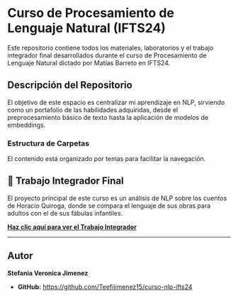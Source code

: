 # Curso de Procesamiento de Lenguaje Natural (IFTS24)

Este repositorio contiene todos los materiales, laboratorios y el trabajo integrador final desarrollados durante el curso de Procesamiento de Lenguaje Natural dictado por Matías Barreto en IFTS24.

## Descripción del Repositorio

El objetivo de este espacio es centralizar mi aprendizaje en NLP, sirviendo como un portafolio de las habilidades adquiridas, desde el preprocesamiento básico de texto hasta la aplicación de modelos de embeddings.

### Estructura de Carpetas

El contenido está organizado por temas para facilitar la navegación.

## 🚀 Trabajo Integrador Final

El proyecto principal de este curso es un análisis de NLP sobre los cuentos de Horacio Quiroga, donde se compara el lenguaje de sus obras para adultos con el de sus fábulas infantiles.

**[Haz clic aquí para ver el Trabajo Integrador](./jimenez-stefania-nlp-integrador/notebooks/analisis_integrador.ipynb)**

---

## Autor

**Stefania Veronica Jimenez**
- **GitHub:** https://github.com/Teefijimenez15/curso-nlp-ifts24
